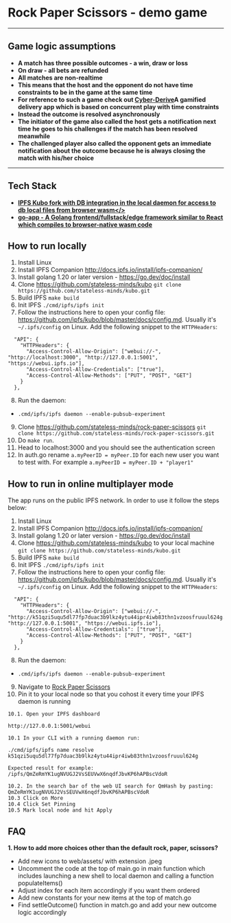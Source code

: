 # Rock Paper Scissors - demo game

---

## Game logic assumptions

- **A match has three possible outcomes - a win, draw or loss**
- **On draw - all bets are refunded**
- **All matches are non-realtime**
- **This means that the host and the opponent do not have time constraints to be in the game at the same time**
- **For reference to such a game check out <a href="https://github.com/stateless-minds/cyber-derive">Cyber-Derive</a>A gamified delivery app which is based on concurrent play with time constraints**
- **Instead the outcome is resolved asynchronously**
- **The initiator of the game also called the host gets a notification next time he goes to his challenges if the match has been resolved meanwhile**
- **The challenged player also called the opponent gets an immediate notification about the outcome because he is always closing the match with his/her choice**

---

## Tech Stack

- **<a href="https://github.com/stateless-minds/kubo">IPFS Kubo fork with DB integration in the local daemon for access to db local files from browser wasm</>**
- **<a href="https://go-app.dev/">go-app - A Golang frontend/fullstack/edge framework similar to React which compiles to browser-native wasm code</a>**

## How to run locally

1. Install Linux
2. Install IPFS Companion http://docs.ipfs.io/install/ipfs-companion/
3. Install golang 1.20 or later version - https://go.dev/doc/install
4.  Clone https://github.com/stateless-minds/kubo
`git clone https://github.com/stateless-minds/kubo.git`
5. Build IPFS
`make build`
6. Init IPFS
`./cmd/ipfs/ipfs init`
7.  Follow the instructions here to open your config file: https://github.com/ipfs/kubo/blob/master/docs/config.md. Usually it's `~/.ipfs/config` on Linux. Add the following snippet to the `HTTPHeaders`:
```
  "API": {
    "HTTPHeaders": {
      "Access-Control-Allow-Origin": ["webui://-", "http://localhost:3000", "http://127.0.0.1:5001", "https://webui.ipfs.io"],
      "Access-Control-Allow-Credentials": ["true"],
      "Access-Control-Allow-Methods": ["PUT", "POST", "GET"]
    }
  },
 ```
8. Run the daemon:
+ `.cmd/ipfs/ipfs daemon --enable-pubsub-experiment`

9.  Clone https://github.com/stateless-minds/rock-paper-scissors
`git clone https://github.com/stateless-minds/rock-paper-scissors.git`
10.  Do `make run`.
11. Head to localhost:3000 and you should see the authentication screen
12. In auth.go rename `a.myPeerID = myPeer.ID` for each new user you want to test with. For example `a.myPeerID = myPeer.ID + "player1"`

## How to run in online multiplayer mode

The app runs on the public IPFS network. In order to use it follow the steps below:

1. Install Linux
2. Install IPFS Companion http://docs.ipfs.io/install/ipfs-companion/
3. Install golang 1.20 or later version - https://go.dev/doc/install
4.  Clone https://github.com/stateless-minds/kubo to your local machine
`git clone https://github.com/stateless-minds/kubo.git`
5. Build IPFS
`make build`
6. Init IPFS
`./cmd/ipfs/ipfs init`
7.  Follow the instructions here to open your config file: https://github.com/ipfs/kubo/blob/master/docs/config.md. Usually it's `~/.ipfs/config` on Linux. Add the following snippet to the `HTTPHeaders`:
```
  "API": {
    "HTTPHeaders": {
      "Access-Control-Allow-Origin": ["webui://-", "http://k51qzi5uqu5dl77fp7duac3b9lkz4ytu44ipr4iwb83thn1vzoosfruuul624g.ipns.localhost:8080", "http://127.0.0.1:5001", "https://webui.ipfs.io"],
      "Access-Control-Allow-Credentials": ["true"],
      "Access-Control-Allow-Methods": ["PUT", "POST", "GET"]
    }
  },
 ```
8. Run the daemon:
+ `.cmd/ipfs/ipfs daemon --enable-pubsub-experiment`

9.  Navigate to <a href="https://ipfs.io/ipns/k51qzi5uqu5dl77fp7duac3b9lkz4ytu44ipr4iwb83thn1vzoosfruuul624g">Rock Paper Scissors</a>
10.  Pin it to your local node so that you cohost it every time your IPFS daemon is running
```
10.1. Open your IPFS dashboard

http://127.0.0.1:5001/webui

10.1 In your CLI with a running daemon run:

./cmd/ipfs/ipfs name resolve k51qzi5uqu5dl77fp7duac3b9lkz4ytu44ipr4iwb83thn1vzoosfruuul624g

Expected result for example:
/ipfs/QmZeRmYK1ugNVUGJ2VsSEUVwX6nqdfJbvKP6hAPBscVdoR

10.2. In the search bar of the web UI search for QmHash by pasting: QmZeRmYK1ugNVUGJ2VsSEUVwX6nqdfJbvKP6hAPBscVdoR
10.3 Click on More
10.4 Click Set Pinning
10.5 Mark local node and hit Apply
```

## FAQ

**1. How to add more choices other than the default rock, paper, scissors?**
 - Add new icons to web/assets/ with extension .jpeg
 - Uncomment the code at the top of main.go in main function which includes launching a new shell to local daemon and calling a function populateItems()
 - Adjust index for each item accordingly if you want them ordered
 - Add new constants for your new items at the top of match.go
 - Find settleOutcome() function in match.go and add your new outcome logic accordingly